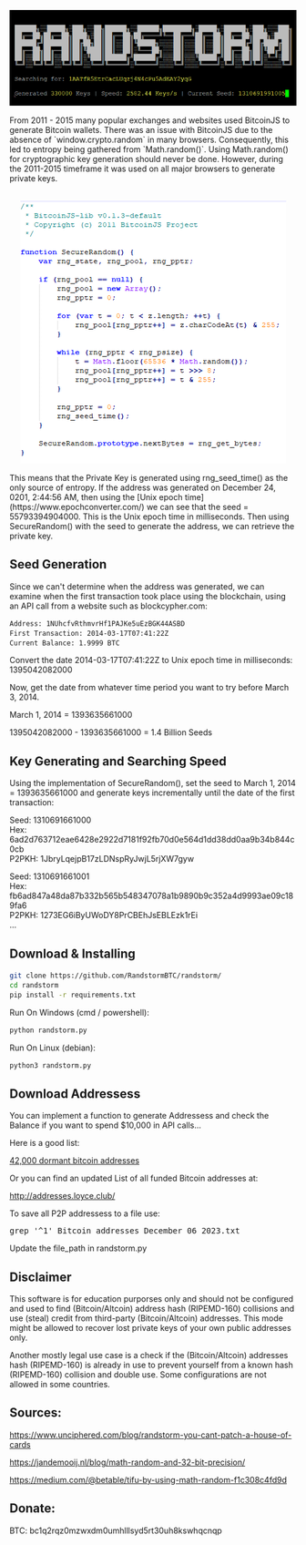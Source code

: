 
<p align="center">
  <img src="RandstormProgram.png" alt="Your Image Description">
</p>
From 2011 - 2015 many popular exchanges and websites used BitcoinJS to generate Bitcoin wallets. There was an issue with BitcoinJS due to the absence of `window.crypto.random` in many browsers. Consequently, this led to entropy being gathered from `Math.random()`. Using Math.random() for cryptographic key generation should never be done. However, during the 2011-2015 timeframe it was used on all major browsers to generate private keys. <br> <br>

<p align="center">
  <img src="SecureRandomFunction.png" alt="Your Image Description">
</p>
This means that the Private Key is generated using rng_seed_time() as the only source of entropy. If the address was generated on December 24, 0201, 2:44:56 AM, then using the [Unix epoch time](https://www.epochconverter.com/) we can see that the seed = 55793394904000. This is the Unix epoch time in milliseconds. Then using SecureRandom() with the seed to generate the address, we can retrieve the private key.

## Seed Generation

Since we can't determine when the address was generated, we can examine when the first transaction took place using the blockchain, using an API call from a website such as blockcypher.com:

```bash
Address: 1NUhcfvRthmvrHf1PAJKe5uEzBGK44ASBD
First Transaction: 2014-03-17T07:41:22Z
Current Balance: 1.9999 BTC
```
Convert the date 2014-03-17T07:41:22Z to Unix epoch time in milliseconds: 1395042082000

Now, get the date from whatever time period you want to try before March 3, 2014.

March 1, 2014 = 1393635661000

1395042082000 - 1393635661000 = 1.4 Billion Seeds

## Key Generating and Searching Speed

Using the implementation of SecureRandom(), set the seed to March 1, 2014 = 1393635661000 and generate keys incrementally until the date of the first transaction:

Seed: 1310691661000 <br>
Hex: 6ad2d763712eae6428e2922d7181f92fb70d0e564d1dd38dd0aa9b34b844c0cb <br>
P2PKH: 1JbryLqejpB17zLDNspRyJwjL5rjXW7gyw<br>

Seed: 1310691661001 <br>
Hex: fb6ad847a48da87b332b565b548347078a1b9890b9c352a4d9993ae09c189fa6 <br>
P2PKH: 1273EG6iByUWoDY8PrCBEhJsEBLEzk1rEi<br>
...


## Download & Installing

```bash
git clone https://github.com/RandstormBTC/randstorm/
cd randstorm
pip install -r requirements.txt
```

Run On Windows (cmd / powershell):
```bash
python randstorm.py
```
Run On Linux (debian):
```bash
python3 randstorm.py
```
## Download Addressess 
You can implement a function to generate Addressess and check the Balance if you want to spend $10,000 in API calls... 

Here is a good list: 

[42,000 dormant bitcoin addresses](https://steemit.com/dormant/@rogerripple/42-000-dormant-bitcoin-addresses)

Or you can find an updated List of all funded Bitcoin addresses at:

http://addresses.loyce.club/

To save all P2P addressess to a file use:
<pre>
grep '^1' Bitcoin_addresses_December_06_2023.txt 
</pre>

Update the file_path in randstorm.py 

## Disclaimer
This software is for education purporses only and should not be configured and used to find (Bitcoin/Altcoin) address hash (RIPEMD-160) collisions and use (steal) credit from third-party (Bitcoin/Altcoin) addresses. This mode might be allowed to recover lost private keys of your own public addresses only.

Another mostly legal use case is a check if the (Bitcoin/Altcoin) addresses hash (RIPEMD-160) is already in use to prevent yourself from a known hash (RIPEMD-160) collision and double use. Some configurations are not allowed in some countries.

## Sources:

 <https://www.unciphered.com/blog/randstorm-you-cant-patch-a-house-of-cards>

 <https://jandemooij.nl/blog/math-random-and-32-bit-precision/>

 <https://medium.com/@betable/tifu-by-using-math-random-f1c308c4fd9d>

## Donate:
BTC: bc1q2rqz0mzwxdm0umhlllsyd5rt30uh8kswhqcnqp
